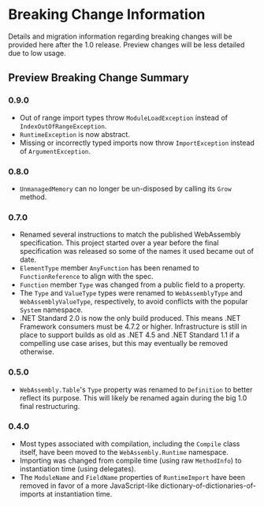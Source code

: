 # Breaking Change Information

Details and migration information regarding breaking changes will be provided here after the 1.0 release.
Preview changes will be less detailed due to low usage.

## Preview Breaking Change Summary

### 0.9.0

* Out of range import types throw `ModuleLoadException` instead of `IndexOutOfRangeException`.
* `RuntimeException` is now abstract.
* Missing or incorrectly typed imports now throw `ImportException` instead of `ArgumentException`.

### 0.8.0

* `UnmanagedMemory` can no longer be un-disposed by calling its `Grow` method.

### 0.7.0

* Renamed several instructions to match the published WebAssembly specification.
  This project started over a year before the final specification was released so some of the names it used became out of date.
* `ElementType` member `AnyFunction` has been renamed to `FunctionReference` to align with the spec.
* `Function` member `Type` was changed from a public field to a property.
* The `Type` and `ValueType` types were renamed to `WebAssemblyType` and `WebAssemblyValueType`, respectively, to avoid conflicts with the popular `System` namespace.
* .NET Standard 2.0 is now the only build produced.
  This means .NET Framework consumers must be 4.7.2 or higher.
  Infrastructure is still in place to support builds as old as .NET 4.5 and .NET Standard 1.1 if a compelling use case arises, but this may eventually be removed otherwise.

### 0.5.0

* `WebAssembly.Table`'s `Type` property was renamed to `Definition` to better reflect its purpose.
  This will likely be renamed again during the big 1.0 final restructuring.

### 0.4.0

* Most types associated with compilation, including the `Compile` class itself, have been moved to the `WebAssembly.Runtime` namespace.
* Importing was changed from compile time (using raw `MethodInfo`) to instantiation time (using delegates).
* The `ModuleName` and `FieldName` properties of `RuntimeImport` have been removed in favor of a more JavaScript-like dictionary-of-dictionaries-of-imports at instantiation time.
